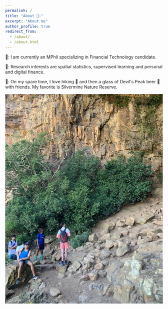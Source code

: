 ```yaml
---
permalink: /
title: "About 📌:"
excerpt: "About me"
author_profile: true
redirect_from: 
  - /about/
  - /about.html
---
```


👔: I am currently an MPhil specializing in Financial Technology candidate.

🎯: Research interests are spatial statistics, supervised learning and personal and digital finance. 

🎨: On my spare time, I love hiking 🥾 and then a glass of Devil's Peak beer 🍺 with friends. My favorite is Silvermine Nature Reserve. 

![Silvermine Nature Reserve](/images/silvermine.jpg)

